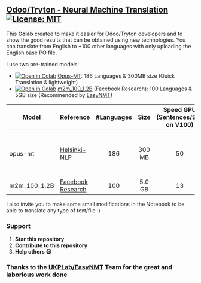 ## [Odoo/Tryton - Neural Machine Translation][Notebook] &nbsp;&nbsp; [![License: MIT][License-Badge]](LICENSE)
This **Colab** created to make it easier for Odoo/Tryton developers and to show the good results that can be obtained using new technologies.
You can translate from English to +100 other languages with only uploading the English base PO file.

I use two pre-trained models:
- [![Open in Colab][Colab Badge]][Notebook] [Opus-MT][Opus-MT]: 186 Languages & 300MB size (Quick Translation & lightweight)
- [![Open in Colab][Colab Badge]][Notebook2] [m2m_100_1.2B][m2m_100_1.2B] (Facebook Research): 100 Languages & 5GB size (Recommended by [EasyNMT][EasyNMT])

| Model        | Reference                                                                            | #Languages |  Size  | Speed GPU (Sentences/Sec on V100) | Speed CPU (Sentences/Sec) | Comment                                                |
|--------------|--------------------------------------------------------------------------------------|:----------:|:------:|:---------------------------------:|:-------------------------:|--------------------------------------------------------|
| opus-mt      | [Helsinki-NLP](https://github.com/Helsinki-NLP/Opus-MT)                              |    186     | 300 MB |                50                 |             6             | Inidivudal models  (~300 MB) per translation direction |
| m2m_100_1.2B | [Facebook Research](https://github.com/pytorch/fairseq/tree/master/examples/m2m_100) |    100     | 5.0 GB |                13                 |             -             |                                                        |

I also invite you to make some small modifications in the Notebook to be able to translate any type of text/file :)

### Support
1. **Star this repository** 
2. **Contribute to this repository**
3. **Help others 😃**


### Thanks to the [UKPLab/EasyNMT][EasyNMT] Team for the great and laborious work done

[Colab Badge]:          https://colab.research.google.com/assets/colab-badge.svg
[License-Badge]:        https://img.shields.io/badge/License-MIT-blue.svg
[Notebook]:     https://colab.research.google.com/github/JonatanGk/Odoo-Tryton-NMT/blob/main/Odoo_Tryton_Neural_Machine_Translation.ipynb#
[Notebook2]:     https://colab.research.google.com/github/JonatanGk/Odoo-Tryton-NMT/blob/main/Odoo_Tryton_Neural_Machine_Translation_m2m_100.ipynb#
[Opus-MT]:      https://github.com/Helsinki-NLP/Opus-MT
[m2m_100_1.2B]:      https://github.com/pytorch/fairseq/tree/master/examples/m2m_100
[EasyNMT]:          https://github.com/UKPLab/EasyNMT
